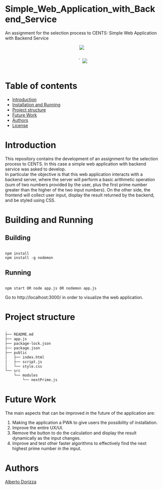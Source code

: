 # Simple_Web_Application_with_Backend_Service

An assignment for the selection process to CENTS: Simple Web Application with Backend Service

<p align="center">
  <img src="https://lh3.googleusercontent.com/fife/ALs6j_GIYxy1ocsVSr0ZzuxkSU35QLkk7sARm4RMS5N8lwPsy-TNiEBjmgqMPxHBOAkyrRbhG84tD5Eb2PnfMjWUUGgmnibX1Nup05vybJxcuN0sNm-vbXAXWuX9KqyCvG6UOZqwaJ8Xbw2F0RVcrKYyyseKEB6H8U_X0Jb1t93xb8SakkFUx947ffPYkjn2lsp6NNUQK-GXewpJNKCD2ODEA_F_tsfwWKID97uSlHtM9lK8Mfx8T7owWmXi6q2mF2MwrP67XZiWwgy9talELqbOWdVMuv4MmBev6GuFpz53rB5Tcu5Hg2dlekOgOOse_8Fvn2WqN4xomY17NHt_SAy-7gxVddFUq0nNnBcsvRioXMV9l6pLv3WgQqBJ_vdCvvf62L01B33BRbluA6Q8xqbIa0EvWBg9r_Aybpz6sXJCDz1fNDi23_U2A_PQFR8Qj0vwbWng3a1ZW_1qmrE7NrKqTUAPkdTZ1zi5uOTiytbOgFCCwu4bneo7Ln4wIYsr_WweFNCeAX_HPzoTYRjVbmPrfymsm2z3Ka560sCUQwFQZS8gQhAa7PCYYiXmAOabKZggaJY5DtLLJvI7chmxTugnkjX-UPeIgw9-rEDUhwa-J3IuycpSa0u3NF-JI45QCAHcSo6QOYFADDRQ1sZFiZQbJRAcVqCeF-AAx7l6xhF0QOYWwi-rtv7vEHMVdUWljyz_Qtyz6bYCmIlwnnysjfNJaUvAIDsrV5M3JBKUpkCK3UhUAv9F6Bp4bEsujeVl6plVOQS73EDYDyHz-_MDEl62vVih7k6ML5CExyPAQB_gPFuUWxs-7yMRKUfTSFDqe3log5u2b8bdJRdP6xi1KLdo0E2U0k7pYP6pHlUoaUmgtURhc2AC02X6YfkyWKS4XSdmZE4wN6-ifK-BZaAtizVWJwdMlYPgiL_BeGT3Z1lLZkJSdcvnIwAebthOrPT0XlEKiVXq4Y6C58QNZ4X6vkypQl7EVRVthoqjwJZ7z7aIu7c-Epnbossa8lbDPs4qluswsjuvx5rBGt6PoYaMOu93nHFeQALDssNh9LR3NBHrTQaqXoARQFTf-iLQDWaz1qlFgxXM7Bveey4To4EexhlbsXgIoW8wdJ-OnKaT7Qhsz8Nhtqso_R_shPTqFXQ04FLZ3akEUaPYEsO93lDMbRdB7I0o_oiphnEPGcJgKCshpJwhTx-BcU1yeNJxhzdkmxCvW0d4_rIGpLCnhcDEBZEjzH4FUpVX_BEnDL8_3I0KYQO3Em-lVEWyq8Tz4HEMIIm025hZIwRV2gGki1MV7VdW4qJYqrOag7KTaQiwc0bJkSeV6tohFNUFnOjK13zZRZA46GHPqrVHvmEYEPqACt1q0VAIkiKXC6MrK6p_e4extqRYbIkwa551mIyOrGN2Y6g6zvogSO7WKKTKP_WUnGmcA3-TAIn3LkNM4ZQ8URKHEv_0iR8QW6xOSrOKYyMRAYlDEd-rZ--b7EdznOT0puiY_QE_yRzJqqUG3qxaIUJ1NbYx1PlILHgn42rDzrtoVh6Zr5_s-zYDHw-TBBPoi0obXQ5qErQ5i1UxAM7L7QT_9MFxQUoSxY3QLq-NbQV2cNbuc5-7r3vdbKjKi3o3rNInFddpUYXKDHCTfS1UCfJRznowjGWlDcDXg2kicOrRzpx0r7MUbctpbn2-gs9Wos4f10mZsDFb-J45lHPnW8BB_dr4j7GM83X444B8FqA0IQ=w1222-h1842" />
</p>

<div style="display: flex; justify-content: center;">
 <p align="center" float="left">
          <img style="width: 40%" src="https://lh3.googleusercontent.com/fife/ALs6j_Hf_LROWGqrHSbOVqtK0nbp1xES_k1M6GKMj7nRXSSqfYmyrCr7TzNYvT9iJEbkS6zknr6vQviQvO1cF165uXV3n7sNOx6Edekor2hWQcESkKZZDEuXy3Bpn1vUMj4fgtM7A174wr2zERwpzxxvcNNkT3lsftYQF7j4IY8RMLW_PhyXLkw8OQIcviAmy3EzbyPBYiOOGA0jKhF0Rj1UdXGJEd0iI9rv40mkDTnb57Y_AdtkSHVctFF_cTk0fvNg_SP_gU8HsOidP3tU6WyCavVpmrpECtB3Q0MseMU_4TZR-ZHZiHPpFcx943CWmYvzEjNMEwvZHR6EgYTJdjnPxoYXUYnRUZ8IED5inCagNwq88gR6yRdPlpXxPlw8x21lA9dNcgagwgrIqut7paAUJFpfnzSoJDqINkOd5bThgRo2W_M2Xu-Y28ViuHUTFFAgcgyTaiiKElcLJ4KEHMaGkj22Dk0jfWduSheSbp0_rc_FXG9J2PGgSIJLuD59t_Dhq0sW-J1byFQ51pM7w7qw4_we-MQq0b8orm8bzHMRYWDwCQX-qDwmEG1Wt7mz6396B1n1XIvPVMmhyYNXLfZcDKwi3BOSEMjLkr68moL0UVVXhuMmRUYzwZgqIyEDnBV0EDvQ7qkn-q4bNC3iPIbvx3or__ONggBCCWEF-bKSY_ZkLXlDDPgAX30hsscvvSHgE9GHzFMgASgu0xGcIl8qgTW5s4ZXks8L2-CIuVm5QA2O9PxeloNNn0oAmiLuUKsHvxWNevUqsE2rQaC2IVjsJxrahHv3yJo9mDskgV3rJcK6XPC9inpUW5rSStXm3ESm9kOfmwOkAsLe9T1rc6bXi3KH20txII6PcQCdbOlld06DHM3wy0p2KG4qDnZhloROoIjWWh-9mxxPo_XjVt4sKM9rlVj_Mni2gSJITZJL6frh1WgolWLFaozyT33DTNinvdP0VBcNqqTcufOyTYacXUsMXckMxlIkk9yiRxqgel8SCfMLUYOuwIYvpmZkyJ89F3lUhQJnn2GslDmujN-g_biEq-PtPJODbmaLay1HePLhMbwNg0PBS7H3jVAzdgbbS0IaSzyfmRqqqnWtkO1VAgSjI5qST5l-lix5khGpedr78dJyXRpE9TXwOx6I7_TJnoQE_r6NrFu-gWx878Wvl9WINbfnGYrjo8XvUz-vOo9TpWRTcaRl1kipWf3-93iuEsTJeqwLdEUXcYR5ZY3Q-wCbhfsrkGpw9Nx1eBxFdcSal5eJUmB9dCwtAR62rY9dDX56zezA5dFh7x5_fHpKr20EU_4CElaJ4htq2vY1VzsD7jelFcBDWNI5jSMWsUjpYh0F6yiUVUw0Z_2RxLJCBL09sZirur70JwzzoUQl8WAhEuYM--Exh3_-Nh6PChHhhlO5r2DKeFKcY00OnRdsEsZS-h-wPIfm2ahGLrfjv4mNDDaY7ZNirkBnR7b6jjII-dKTZUwrfsNcLu_lVV1nf-1jbkNjzRZu-RRn51TXbOgjuMpW01U0cbAkfH3BrvA3YwhJ-lB8DCDyCFf25GhGERu159jklrnObns95FDs4RpKjr39N_VHWK46Jf1P6MsOzFx2ek88kEpIHX2uGnwHLO_65_73eZvB7zDs9p84PnA2fZevU0_EI565KFOMW0GJSYL8-tcJRbO7nyzRRA2rM5WJLYLzkzAizTDrTn6FPW5IlJQfVDud3d9WxMiPsA=w1222-h1842" />
        </p>
        
<p align="center" float="left">
  <img src="https://lh3.googleusercontent.com/fife/ALs6j_E-BhoFvaa3q2OqMNmOUIQ5Z9bBhnWJ43LFioH0jy22RkGR9YVpTdAxjnHMprol4gQSU7bV-ABrZSTFVbPQFNEGhaiKj4S6WLC8pgcgR643hQWrWl4MMBbjl9AWnp5-A0FFNYvbHpfZk64eJvA1Tx9noE70pP6x9IokCrgdLEUslVFRqugsuofzwQCggKgjjVTSe3CYH0jyUJuv6Vm9D5ZPyEFVcbTisWKJCIk2qLv1dQyhUd9gn9BVJ95URH7YPo2qYeVy7Nl6ftlXo37Dov_raHlB1CtcFtOyi7Px8Rh471Ooz9vp4bK40sSif7xnJwuOsHv23Nm-RSjyZeTD9zm3TfgnIQeRiTcTECl2jiBDzvFi5GuSICoS5-oVdkLICltv59qbU3doA5R_542bSVYOxTFNNIkZPaWlarI0ZQOY7VwAXzQ5RJjqCAqOtAKsViyE38E-EO_lgBrvdOx4SKPp-agkoN8AO4LjPc2zGx09OqEArftczDSBKdTUcvajLT7LRzp0aL1RwhzIV_w5fSoZgXtxWP6MdjUg_Z81efsxuVWjRPYiviaDmPQ_V40jhoMYn-kS7No6Eo5WGLV3FD1yUQ9zA_BKQP2F97iV_wWdI2A0R0CHIWvGj5vEj9EJBfoeoyn1-c-5999f3NOViJqY5Z-CuJgBFoUSB7B4YygIZ6PejWLl5UGumSTvWaRwcfKu11cKthzZ9Nw_HiwDo4WDRVqjAON2etTVDelyr7dCFgm22hh-OLMpqneIIkoHhboO7MROR-cKFzifVC7AujYO2jTlqkjUNgYTynLdGLtiA4oyO07exdrniVJ6UjVbCcIe6IO9WIe2oyeFm_3xNLb3s7pWQMXJBu8lHuu6eYBmxdZXNBJ4BlLtZ36nXhjJ2Ob3rJ3UQinLHa8a9uW25ZkFP4k7Oc4K_q7n-UesE4IaZBiBvIvSYTjHIRIsKLUqA4XF1i4JKsPRPtltLonXIhA9MHBZsxQgffW_acA28f0wiOvYHOlAA6dgH3g7oHdmm0F-tVDqQP2y65UiWiHZR7grziHZWQBhfWTsZFkOg0PP9jHl6AkEHD7OxDNsEHYi6utJum9iO2k7_mYzlElsMrluZQ3e_V0WP6psy5-qp2DTCuXcjIjE4CxSEuwJcMOwlJYDDac3LnAiqHE5cIDbeOLaPC9tl-UMj4UV3VmCg2DxXRE7NXx37jp5_l6bwO4UHrO7D1IDVpSkzmzfuqjtgKjkbQK8RhzoF48iqBOSrwCbTYSsNNpFAe4ABOeWbB18n5tOEqSY-IEIx8rtxYkA-_q7i3PCjjbRrXVTPe-YTS12ojIT6DAxx_JnianUy2HiOsJPWUD0nirX2ztLXlDw_hV4AIRykOW0ynUciO9R1tLvyZQ_SSKsrY7F6dMsrLyTB4rmp0LA1fDbnSyunCUWv8E6uyL0On_NqcIMgOp8V_uEbQeYB8nHEcl5ynsXFQwu3_f9jawOuj9paIUEo_ShQVHqfQnzI6PAGfw6ZXyoiO0wAeneezlyMdjlZg08dX9wmLlJjXTx-BkT_xnN_57-mUZ26zRyyfgQbADQm1DX8D2RnzynZuQDah44qrk-zt4zMC2qpnPst7tFX8ieh9qyxw_M1I33Sp56-HGQ_spGEKXrlti6K-2kxsiwGxQ7mvImWfWEYVUwolqPhhIuzPQBqawGuc9S7IbMWCYYAQV87IpabT5gswo513lpg4ZdSQ=w1222-h1842" />
</p>
</div>




# Table of contents

- [Introduction](#introduction)
- [Installation and Running](#installation-and-running)
- [Project structure](#project-structure)
- [Future Work](#future-work)
- [Authors](#authors)
- [License](#license)

# Introduction

This repository contains the development of an assignment for the selection process to CENTS. In this case a simple web application with backend service was asked to develop. <br>
In particular the objective is that this web application interacts with a backend server, where the server will perform a basic arithmetic operation (sum of two numbers provided by the user, plus the first prime number greater than the higher of the two input numbers). On the other side, the frontend will collect user input, display the result returned by the backend, and be styled using CSS.

# Building and Running

## Building

````

npm install
npm install -g nodemon
````
## Running
````

npm start OR node app.js OR nodemon app.js
````
Go to http://localhost:3000/ in order to visualize the web application.
# Project structure

```bash
.
├── README.md
├── app.js
├── package-lock.json
├── package.json
├── public
│   ├── index.html
│   ├── script.js
│   └── style.css
└── src
    └── modules
        └── nextPrime.js
```

# Future Work

The main aspects that can be improved in the future of the application are:

1. Making the application a PWA to give users the possibility of installation.
2. Improve the entire UX/UI.
3. Remove the button to do the calculation and display the result dynamically as the input changes.
4. Improve and test other faster algorithms to effectively find the next highest prime number in the input.

# Authors

[Alberto Dorizza](https://www.linkedin.com/in/albertodorizza/)

```

```
